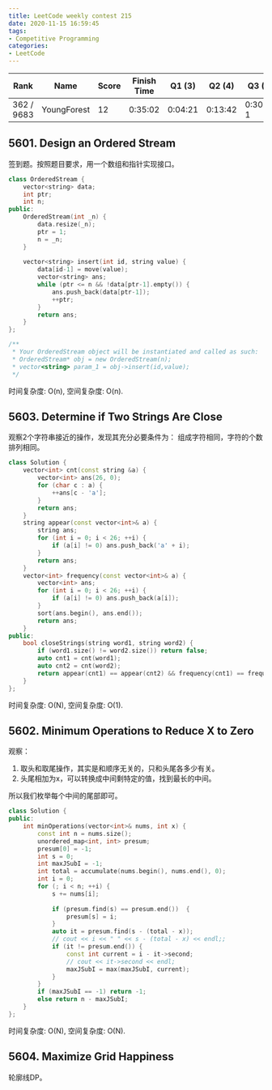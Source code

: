 ```yaml
---
title: LeetCode weekly contest 215
date: 2020-11-15 16:59:45
tags:
- Competitive Programming
categories:
- LeetCode
---
```


| Rank |	Name |	Score |	Finish Time | 	Q1 (3) |	Q2 (4) |	Q3 (5) |	Q4 (6)|
|--|--|--|--|--|--|--|--|
| 362 / 9683 | YoungForest | 12 | 0:35:02 | 0:04:21 | 0:13:42 | 0:30:02  1 | null |

## 5601. Design an Ordered Stream

签到题。按照题目要求，用一个数组和指针实现接口。

```cpp
class OrderedStream {
    vector<string> data;
    int ptr;
    int n;
public:
    OrderedStream(int _n) {
        data.resize(_n);
        ptr = 1;
        n = _n;
    }
    
    vector<string> insert(int id, string value) {
        data[id-1] = move(value);
        vector<string> ans;
        while (ptr <= n && !data[ptr-1].empty()) {
            ans.push_back(data[ptr-1]);
            ++ptr;
        }
        return ans;
    }
};

/**
 * Your OrderedStream object will be instantiated and called as such:
 * OrderedStream* obj = new OrderedStream(n);
 * vector<string> param_1 = obj->insert(id,value);
 */
 ```

时间复杂度: O(n),
空间复杂度: O(n).

## 5603. Determine if Two Strings Are Close

观察2个字符串接近的操作，发现其充分必要条件为：
组成字符相同，字符的个数排列相同。

```cpp
class Solution {
    vector<int> cnt(const string &a) {
        vector<int> ans(26, 0);
        for (char c : a) {
            ++ans[c - 'a'];
        }
        return ans;
    }
    string appear(const vector<int>& a) {
        string ans;
        for (int i = 0; i < 26; ++i) {
            if (a[i] != 0) ans.push_back('a' + i);
        }
        return ans;
    }
    vector<int> frequency(const vector<int>& a) {
        vector<int> ans;
        for (int i = 0; i < 26; ++i) {
            if (a[i] != 0) ans.push_back(a[i]);
        }
        sort(ans.begin(), ans.end());
        return ans;
    }
public:
    bool closeStrings(string word1, string word2) {
        if (word1.size() != word2.size()) return false;
        auto cnt1 = cnt(word1);
        auto cnt2 = cnt(word2);
        return appear(cnt1) == appear(cnt2) && frequency(cnt1) == frequency(cnt2);
    }
};
```

时间复杂度: O(N),
空间复杂度: O(1).

## 5602. Minimum Operations to Reduce X to Zero

观察：
1. 取头和取尾操作，其实是和顺序无关的，只和头尾各多少有关。
2. 头尾相加为x，可以转换成中间剩特定的值，找到最长的中间。

所以我们枚举每个中间的尾部即可。

```cpp
class Solution {
public:
    int minOperations(vector<int>& nums, int x) {
        const int n = nums.size();
        unordered_map<int, int> presum;
        presum[0] = -1;
        int s = 0;
        int maxJSubI = -1;
        int total = accumulate(nums.begin(), nums.end(), 0);
        int i = 0;
        for (; i < n; ++i) {
            s += nums[i];
            
            if (presum.find(s) == presum.end())  {
                presum[s] = i;
            }
            auto it = presum.find(s - (total - x));
            // cout << i << " " << s - (total - x) << endl;;
            if (it != presum.end()) {
                const int current = i - it->second;
                // cout << it->second << endl;
                maxJSubI = max(maxJSubI, current);
            }
        }
        if (maxJSubI == -1) return -1;
        else return n - maxJSubI;
    }
};
```

时间复杂度: O(N),
空间复杂度: O(N).

## 5604. Maximize Grid Happiness

轮廓线DP。

